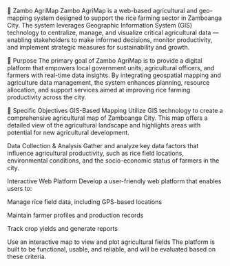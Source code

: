 🌾 Zambo AgriMap
Zambo AgriMap is a web-based agricultural and geo-mapping system designed to support the rice farming sector in Zamboanga City. The system leverages Geographic Information System (GIS) technology to centralize, manage, and visualize critical agricultural data — enabling stakeholders to make informed decisions, monitor productivity, and implement strategic measures for sustainability and growth.

📌 Purpose
The primary goal of Zambo AgriMap is to provide a digital platform that empowers local government units, agricultural officers, and farmers with real-time data insights. By integrating geospatial mapping and agriculture data management, the system enhances planning, resource allocation, and support services aimed at improving rice farming productivity across the city.

🎯 Specific Objectives
GIS-Based Mapping
Utilize GIS technology to create a comprehensive agricultural map of Zamboanga City. This map offers a detailed view of the agricultural landscape and highlights areas with potential for new agricultural development.

Data Collection & Analysis
Gather and analyze key data factors that influence agricultural productivity, such as rice field locations, environmental conditions, and the socio-economic status of farmers in the city.

Interactive Web Platform
Develop a user-friendly web platform that enables users to:

Manage rice field data, including GPS-based locations

Maintain farmer profiles and production records

Track crop yields and generate reports

Use an interactive map to view and plot agricultural fields
The platform is built to be functional, usable, and reliable, and will be evaluated based on these criteria.


